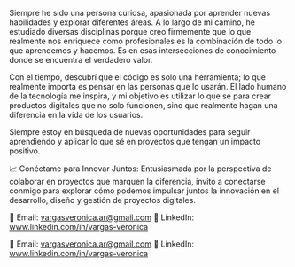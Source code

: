 Siempre he sido una persona curiosa, apasionada por aprender nuevas habilidades y explorar diferentes áreas. A lo largo de mi camino, he estudiado diversas disciplinas porque creo firmemente que lo que realmente nos enriquece como profesionales es la combinación de todo lo que aprendemos y hacemos. Es en esas intersecciones de conocimiento donde se encuentra el verdadero valor.

Con el tiempo, descubrí que el código es solo una herramienta; lo que realmente importa es pensar en las personas que lo usarán. El lado humano de la tecnología me inspira, y mi objetivo es utilizar lo que sé para crear productos digitales que no solo funcionen, sino que realmente hagan una diferencia en la vida de los usuarios.

Siempre estoy en búsqueda de nuevas oportunidades para seguir aprendiendo y aplicar lo que sé en proyectos que tengan un impacto positivo.

📈 Conéctame para Innovar Juntos:
Entusiasmada por la perspectiva de colaborar en proyectos que marquen la diferencia, invito a conectarse conmigo para explorar cómo podemos impulsar juntos la innovación en el desarrollo, diseño y gestión de proyectos digitales.

📧 Email: vargasveronica.ar@gmail.com
🔗 LinkedIn: www.linkedin.com/in/vargas-veronica

📧 Email: vargasveronica.ar@gmail.com
🔗 LinkedIn: www.linkedin.com/in/vargas-veronica
